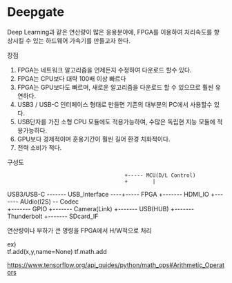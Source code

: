 # Deepgate


  Deep Learning과 같은 연산량이 많은 응용분야에,  FPGA를 이용하여 처리속도를 향상시킬 수 있는 하드웨어 가속기를 만들고자 한다.
  
  장점
  1. FPGA는  네트워크 알고리즘을 언제든지 수정하여 다운로드 할수 있다.
  2. FPGA는 CPU보다 대략 100배 이상 빠르다
  3. FPGA는 GPU보다도 빠르며, 새로운 알고리즘을 다운로드 할 수 있으므로 훨씬 유연하다.
  4. USB3 / USB-C 인터페이스 형태로 만들면 기존의 대부분의 PC에서 사용할수 있다.
  5. USB단자를 가진 소형 CPU 모듈에도 적용가능하여, 수많은 독립현 지능 모듈에 적용가능하다.
  6. GPU보다 경제적이며 훈용기간이 훨씬 길어 환경 치화적이다.
  7. 전력 소비가 적다.
  
  
  
  
  구성도
  
                                          +----- MCU(D/L Control) 
                                          +        |
   USB3/USB-C -------  USB_Interface  ----+----- FPGA
                                                   +-------  HDMI_IO 
                                                   +-------  AUdio(I2S) -- Codec      
                                                   +-------  GPIO
                                                   +-------  Camera(Link)
                                                   +-------  USB(HUB)
                                                   +-------  Thunderbolt
                                                   +-------  SDcard_IF
                                                   
                                                   
  연산량이나 부하가 큰 명령을 FPGA에서 H/W적으로 처리                                                
   
  ex)     
       tf.add(x,y,name=None)
       tf.math.add
  
 https://www.tensorflow.org/api_guides/python/math_ops#Arithmetic_Operators
 
 
  
